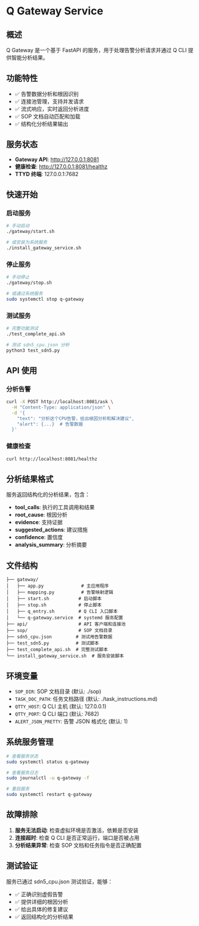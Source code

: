 # Q Gateway Service

## 概述
Q Gateway 是一个基于 FastAPI 的服务，用于处理告警分析请求并通过 Q CLI 提供智能分析结果。

## 功能特性
- ✅ 告警数据分析和根因识别
- ✅ 连接池管理，支持并发请求
- ✅ 流式响应，实时返回分析进度
- ✅ SOP 文档自动匹配和加载
- ✅ 结构化分析结果输出

## 服务状态
- **Gateway API**: http://127.0.0.1:8081
- **健康检查**: http://127.0.0.1:8081/healthz
- **TTYD 终端**: 127.0.0.1:7682

## 快速开始

### 启动服务
```bash
# 手动启动
./gateway/start.sh

# 或安装为系统服务
./install_gateway_service.sh
```

### 停止服务
```bash
# 手动停止
./gateway/stop.sh

# 或通过系统服务
sudo systemctl stop q-gateway
```

### 测试服务
```bash
# 完整功能测试
./test_complete_api.sh

# 测试 sdn5_cpu.json 分析
python3 test_sdn5.py
```

## API 使用

### 分析告警
```bash
curl -X POST http://localhost:8081/ask \
  -H "Content-Type: application/json" \
  -d '{
    "text": "分析这个CPU告警，给出根因分析和解决建议",
    "alert": {...}  # 告警数据
  }'
```

### 健康检查
```bash
curl http://localhost:8081/healthz
```

## 分析结果格式

服务返回结构化的分析结果，包含：

- **tool_calls**: 执行的工具调用和结果
- **root_cause**: 根因分析
- **evidence**: 支持证据
- **suggested_actions**: 建议措施
- **confidence**: 置信度
- **analysis_summary**: 分析摘要

## 文件结构

```
├── gateway/
│   ├── app.py              # 主应用程序
│   ├── mapping.py          # 告警映射逻辑
│   ├── start.sh           # 启动脚本
│   ├── stop.sh            # 停止脚本
│   ├── q_entry.sh         # Q CLI 入口脚本
│   └── q-gateway.service  # systemd 服务配置
├── api/                   # API 客户端和连接池
├── sop/                   # SOP 文档目录
├── sdn5_cpu.json         # 测试用告警数据
├── test_sdn5.py          # 测试脚本
├── test_complete_api.sh  # 完整测试脚本
└── install_gateway_service.sh  # 服务安装脚本
```

## 环境变量

- `SOP_DIR`: SOP 文档目录 (默认: ./sop)
- `TASK_DOC_PATH`: 任务文档路径 (默认: ./task_instructions.md)
- `QTTY_HOST`: Q CLI 主机 (默认: 127.0.0.1)
- `QTTY_PORT`: Q CLI 端口 (默认: 7682)
- `ALERT_JSON_PRETTY`: 告警 JSON 格式化 (默认: 1)

## 系统服务管理

```bash
# 查看服务状态
sudo systemctl status q-gateway

# 查看服务日志
sudo journalctl -u q-gateway -f

# 重启服务
sudo systemctl restart q-gateway
```

## 故障排除

1. **服务无法启动**: 检查虚拟环境是否激活，依赖是否安装
2. **连接超时**: 检查 Q CLI 是否正常运行，端口是否被占用
3. **分析结果异常**: 检查 SOP 文档和任务指令是否正确配置

## 测试验证

服务已通过 sdn5_cpu.json 测试验证，能够：
- ✅ 正确识别虚假告警
- ✅ 提供详细的根因分析
- ✅ 给出具体的修复建议
- ✅ 返回结构化的分析结果
